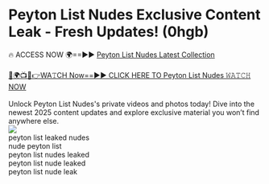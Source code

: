 # Peyton List Nudes Exclusive Content Leak - Fresh Updates! (0hgb)

🔥 ACCESS NOW 🌍==►► <a href="https://tinyurl.com/2mz8nhtm" rel="nofollow">Peyton List Nudes Latest Collection</a>
<br><br>
[🔴🌍📺📱👉WA𝚃CH Now==►► CLICK HERE TO Peyton List Nudes 𝚆𝙰𝚃𝙲𝙷 NOW](https://tinyurl.com/2mz8nhtm)
<br><br>
Unlock Peyton List Nudes's private videos and photos today! Dive into the newest 2025 content updates and explore exclusive material you won’t find anywhere else.
<br>
<a href="https://tinyurl.com/2mz8nhtm" rel="nofollow" data-target="animated-image.originalLink"><img src="https://camo.githubusercontent.com/8a4f000d20f83aca3bf7ec5f350d767afa0574a8a352519fd8cfa583a6f93a33/68747470733a2f2f692e696d6775722e636f6d2f644a486b345a712e676966" data-canonical-src="https://i.imgur.com/dJHk4Zq.gif" style="max-width: 100%; display: inline-block;" data-target="animated-image.originalImage"></a>
<br>
peyton list leaked nudes<br>
nude peyton list<br>
peyton list nudes leaked<br>
peyton list nude leaked<br>
peyton list nude leak